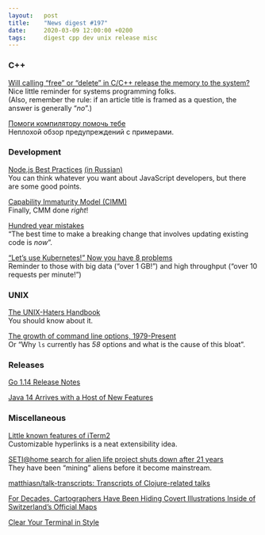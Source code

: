```yaml
---
layout:   post
title:    "News digest #197"
date:     2020-03-09 12:00:00 +0200
tags:     digest cpp dev unix release misc
---
```


<!-- Should have been out on 2019-12-09 but will be on 2020-03-09. I wonder if three months are enough. -->

### C++

[Will calling “free” or “delete” in C/C++ release the memory to the system?](https://lemire.me/blog/2020/03/03/calling-free-or-delete/)<br/>
Nice little reminder for systems programming folks.<br/>
(Also, remember the rule: if an article title is framed as a question, the answer is generally “_no_”.)

[Помоги компилятору помочь тебе](https://habr.com/ru/post/490850/)<br/>
Неплохой обзор предупреждений с примерами.

### Development

[Node.js Best Practices](https://github.com/goldbergyoni/nodebestpractices#readme) [(in Russian)](https://github.com/goldbergyoni/nodebestpractices/blob/master/README.russian.md)<br/>
You can think whatever you want about JavaScript developers, but there are some good points.

[Capability Immaturity Model (CIMM)](https://en.wikipedia.org/wiki/Capability_Immaturity_Model)<br/>
Finally, CMM done _right_!

[Hundred year mistakes](https://ericlippert.com/2020/02/27/hundred-year-mistakes/)<br/>
“The best time to make a breaking change that involves updating existing code is *now*”.

[“Let’s use Kubernetes!” Now you have 8 problems](https://pythonspeed.com/articles/dont-need-kubernetes/)<br/>
Reminder to those with big data (“over 1 GB!”) and high throughput (“over 10 requests per minute!”)

### UNIX

[The UNIX-Haters Handbook](https://web.mit.edu/~simsong/www/ugh.pdf)<br/>
You should know about it.

[The growth of command line options, 1979-Present](https://danluu.com/cli-complexity/)<br/>
Or “Why `ls` currently has _58_ options and what is the cause of this bloat”.

### Releases

[Go 1.14 Release Notes](https://golang.org/doc/go1.14)

[Java 14 Arrives with a Host of New Features](https://blogs.oracle.com/javamagazine/java-14-arrives-with-a-host-of-new-features)

### Miscellaneous

[Little known features of iTerm2](https://banga.github.io/blog/2020/03/02/little-known-features-of-iterm2.html)<br/>
Customizable hyperlinks is a neat extensibility idea.

[SETI@home search for alien life project shuts down after 21 years](https://www.bleepingcomputer.com/news/software/seti-home-search-for-alien-life-project-shuts-down-after-21-years/)<br/>
They have been “mining” aliens before it become mainstream.

[matthiasn/talk-transcripts: Transcripts of Clojure-related talks](https://github.com/matthiasn/talk-transcripts)

[For Decades, Cartographers Have Been Hiding Covert Illustrations Inside of Switzerland’s Official Maps](https://eyeondesign.aiga.org/for-decades-cartographers-have-been-hiding-covert-illustrations-inside-of-switzerlands-official-maps/)

[Clear Your Terminal in Style](https://adammusciano.com/2020/03/04/2020-03-04-clear-your-terminal-in-style/)
